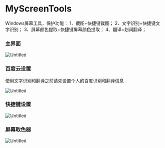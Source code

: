 # MyScreenTools

Windows屏幕工具，保护功能： 1、截图+快捷键截图； 2、文字识别+快捷键文字识别； 3、屏幕颜色提取+快捷键屏幕颜色提取； 4、翻译+划词翻译；

### 主界面

![Untitled](https://www.notion.so/image/https%3A%2F%2Fs3-us-west-2.amazonaws.com%2Fsecure.notion-static.com%2F151d5dbf-d9c8-4da0-980e-51bc2dd23cc0%2FUntitled.png?table=block&id=9ec4700f-3337-4dc5-aaa4-d468a1407bf9&spaceId=32aaa05f-872d-468f-844a-787530fb4d3e&width=2000&userId=f7bef6b8-2f2a-49f8-860c-0f8f6192e9c5&cache=v2)

### 百度云设置

使用文字识别和翻译之前请先设置个人的百度识别和翻译信息

![Untitled](https://s3.us-west-2.amazonaws.com/secure.notion-static.com/43ca01e6-773f-4901-89ce-67c4bd633ee4/Untitled.png?X-Amz-Algorithm=AWS4-HMAC-SHA256&X-Amz-Content-Sha256=UNSIGNED-PAYLOAD&X-Amz-Credential=AKIAT73L2G45EIPT3X45%2F20220616%2Fus-west-2%2Fs3%2Faws4_request&X-Amz-Date=20220616T140703Z&X-Amz-Expires=86400&X-Amz-Signature=69a8497b1ec37e71f6f62a11e932d02258a1d1f29389a11fbc4b0cec7720d105&X-Amz-SignedHeaders=host&response-content-disposition=filename%20%3D%22Untitled.png%22&x-id=GetObject)

### 快捷键设置

![Untitled](https://www.notion.so/image/https%3A%2F%2Fs3-us-west-2.amazonaws.com%2Fsecure.notion-static.com%2Fc792c2cd-d70b-4b69-b198-6e7d0036f0fe%2FUntitled.png?table=block&id=ad3d4c20-84bf-4369-8b4e-8647c5166fb0&spaceId=32aaa05f-872d-468f-844a-787530fb4d3e&width=2000&userId=f7bef6b8-2f2a-49f8-860c-0f8f6192e9c5&cache=v2)

### 屏幕取色器

![Untitled](https://www.notion.so/image/https%3A%2F%2Fs3-us-west-2.amazonaws.com%2Fsecure.notion-static.com%2Ff3c0010d-aad7-48f4-9f91-5b482ab30a70%2FUntitled.png?table=block&id=8bd60483-8c32-4a7a-bda8-82102609df35&spaceId=32aaa05f-872d-468f-844a-787530fb4d3e&width=2000&userId=f7bef6b8-2f2a-49f8-860c-0f8f6192e9c5&cache=v2)











